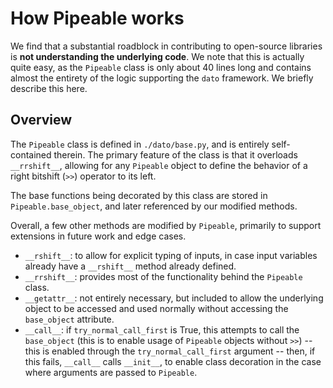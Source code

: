 # How Pipeable works

We find that a substantial roadblock in contributing to open-source libraries is **not understanding the underlying code**. We note that this is actually quite easy, as the `Pipeable` class is only about 40 lines long and contains almost the entirety of the logic supporting the `dato` framework. We briefly describe this here.

## Overview

The `Pipeable` class is defined in `./dato/base.py`, and is entirely self-contained therein. The primary feature of the class is that it overloads `__rrshift__`, allowing for any `Pipeable` object to define the behavior of a right bitshift \(`>>`\) operator to its left.

The base functions being decorated by this class are stored in `Pipeable.base_object`, and later referenced by our modified methods.

Overall, a few other methods are modified by `Pipeable`, primarily to support extensions in future work and edge cases.

* `__rshift__`: to allow for explicit typing of inputs, in case input variables already have a `__rshift__` method already defined.
* `__rrshift__`: provides most of the functionality behind the `Pipeable` class.
* `__getattr__`: not entirely necessary, but included to allow the underlying object to be accessed and used normally without accessing the `base_object` attribute.
* `__call__`: if `try_normal_call_first` is True, this attempts to call the `base_object` \(this is to enable usage of `Pipeable` objects without `>>`\) -- this is enabled through the `try_normal_call_first` argument -- then, if this fails, `__call__` calls `__init__`, to enable class decoration in the case where arguments are passed to `Pipeable`.

